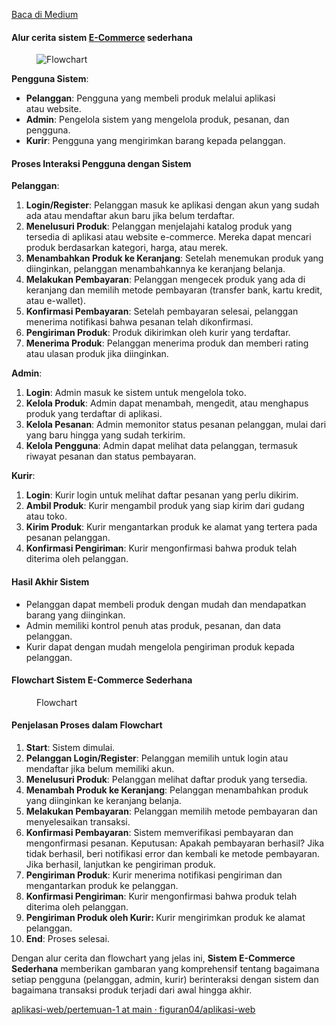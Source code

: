 <!--START_SECTION:medium-->
[Baca di Medium](https://medium.com/@dikaelsaputra/flowchart-sistem-e-commerce-sederhana-b26ceae5117f?source=rss-272e0aace4a6------2)

<h4>Alur cerita sistem <a href="https://medium.com/u/ded95f5051a9">E-Commerce</a> sederhana</h4><figure><img alt="Flowchart" src="https://cdn-images-1.medium.com/max/649/1*Xo93adBkvyxYkMj3B-z4SA.png" /></figure><p><strong>Pengguna Sistem</strong>:</p><ul><li><strong>Pelanggan</strong>: Pengguna yang membeli produk melalui aplikasi atau website.</li><li><strong>Admin</strong>: Pengelola sistem yang mengelola produk, pesanan, dan pengguna.</li><li><strong>Kurir</strong>: Pengguna yang mengirimkan barang kepada pelanggan.</li></ul><h4><strong>Proses Interaksi Pengguna dengan Sistem</strong></h4><p><strong>Pelanggan</strong>:</p><ol><li><strong>Login/Register</strong>: Pelanggan masuk ke aplikasi dengan akun yang sudah ada atau mendaftar akun baru jika belum terdaftar.</li><li><strong>Menelusuri Produk</strong>: Pelanggan menjelajahi katalog produk yang tersedia di aplikasi atau website e-commerce. Mereka dapat mencari produk berdasarkan kategori, harga, atau merek.</li><li><strong>Menambahkan Produk ke Keranjang</strong>: Setelah menemukan produk yang diinginkan, pelanggan menambahkannya ke keranjang belanja.</li><li><strong>Melakukan Pembayaran</strong>: Pelanggan mengecek produk yang ada di keranjang dan memilih metode pembayaran (transfer bank, kartu kredit, atau e-wallet).</li><li><strong>Konfirmasi Pembayaran</strong>: Setelah pembayaran selesai, pelanggan menerima notifikasi bahwa pesanan telah dikonfirmasi.</li><li><strong>Pengiriman Produk</strong>: Produk dikirimkan oleh kurir yang terdaftar.</li><li><strong>Menerima Produk</strong>: Pelanggan menerima produk dan memberi rating atau ulasan produk jika diinginkan.</li></ol><p><strong>Admin</strong>:</p><ol><li><strong>Login</strong>: Admin masuk ke sistem untuk mengelola toko.</li><li><strong>Kelola Produk</strong>: Admin dapat menambah, mengedit, atau menghapus produk yang terdaftar di aplikasi.</li><li><strong>Kelola Pesanan</strong>: Admin memonitor status pesanan pelanggan, mulai dari yang baru hingga yang sudah terkirim.</li><li><strong>Kelola Pengguna</strong>: Admin dapat melihat data pelanggan, termasuk riwayat pesanan dan status pembayaran.</li></ol><p><strong>Kurir</strong>:</p><ol><li><strong>Login</strong>: Kurir login untuk melihat daftar pesanan yang perlu dikirim.</li><li><strong>Ambil Produk</strong>: Kurir mengambil produk yang siap kirim dari gudang atau toko.</li><li><strong>Kirim Produk</strong>: Kurir mengantarkan produk ke alamat yang tertera pada pesanan pelanggan.</li><li><strong>Konfirmasi Pengiriman</strong>: Kurir mengonfirmasi bahwa produk telah diterima oleh pelanggan.</li></ol><h4><strong>Hasil Akhir Sistem</strong></h4><ul><li>Pelanggan dapat membeli produk dengan mudah dan mendapatkan barang yang diinginkan.</li><li>Admin memiliki kontrol penuh atas produk, pesanan, dan data pelanggan.</li><li>Kurir dapat dengan mudah mengelola pengiriman produk kepada pelanggan.</li></ul><h4>Flowchart Sistem E-Commerce Sederhana</h4><figure><img alt="" src="https://cdn-images-1.medium.com/max/192/1*N96lo2mTaU_1fqr5aMc0Mg.png" /><figcaption>Flowchart</figcaption></figure><h4>Penjelasan Proses dalam Flowchart</h4><ol><li><strong>Start</strong>: Sistem dimulai.</li><li><strong>Pelanggan Login/Register</strong>: Pelanggan memilih untuk login atau mendaftar jika belum memiliki akun.</li><li><strong>Menelusuri Produk</strong>: Pelanggan melihat daftar produk yang tersedia.</li><li><strong>Menambah Produk ke Keranjang</strong>: Pelanggan menambahkan produk yang diinginkan ke keranjang belanja.</li><li><strong>Melakukan Pembayaran</strong>: Pelanggan memilih metode pembayaran dan menyelesaikan transaksi.</li><li><strong>Konfirmasi Pembayaran</strong>: Sistem memverifikasi pembayaran dan mengonfirmasi pesanan. Keputusan: Apakah pembayaran berhasil? Jika tidak berhasil, beri notifikasi error dan kembali ke metode pembayaran. Jika berhasil, lanjutkan ke pengiriman produk.</li><li><strong>Pengiriman Produk</strong>: Kurir menerima notifikasi pengiriman dan mengantarkan produk ke pelanggan.</li><li><strong>Konfirmasi Pengiriman</strong>: Kurir mengonfirmasi bahwa produk telah diterima oleh pelanggan.</li><li><strong>Pengiriman Produk oleh Kurir: </strong>Kurir mengirimkan produk ke alamat pelanggan.</li><li><strong>End</strong>: Proses selesai.</li></ol><p>Dengan alur cerita dan flowchart yang jelas ini, <strong>Sistem E-Commerce Sederhana</strong> memberikan gambaran yang komprehensif tentang bagaimana setiap pengguna (pelanggan, admin, kurir) berinteraksi dengan sistem dan bagaimana transaksi produk terjadi dari awal hingga akhir.</p><p><a href="https://github.com/figuran04/aplikasi-web/tree/main/pertemuan-1">aplikasi-web/pertemuan-1 at main · figuran04/aplikasi-web</a></p><img alt="" height="1" src="https://medium.com/_/stat?event=post.clientViewed&referrerSource=full_rss&postId=b26ceae5117f" width="1" />
<!--END_SECTION:medium-->
